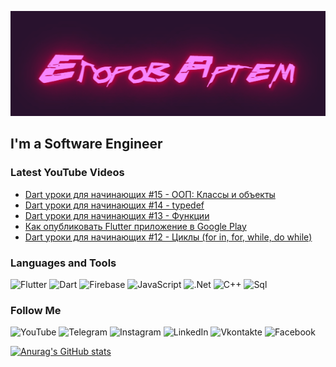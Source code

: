 [![Header](https://github.com/artemedev/artemedev/blob/main/assets/download.gif)](https://www.youtube.com/channel/UC-8PllPkjOrFCX-_zDriTJQ)

## I'm a Software Engineer

### Latest YouTube Videos
<!-- YOUTUBE:START -->
- [Dart уроки для начинающих #15 - ООП: Классы и объекты](https://www.youtube.com/watch?v=HJ090EowqI0)
- [Dart уроки для начинающих #14 - typedef](https://www.youtube.com/watch?v=OVHnhjZzGWA)
- [Dart уроки для начинающих #13 - Функции](https://www.youtube.com/watch?v=_k9Xu61XlVE)
- [Как опубликовать Flutter приложение в Google Play](https://www.youtube.com/watch?v=vgPup1IJ5NQ)
- [Dart уроки для начинающих #12 - Циклы (for in, for, while, do while)](https://www.youtube.com/watch?v=DUqG-OjhEfg)
<!-- YOUTUBE:END -->

### Languages and Tools
![Flutter](https://img.shields.io/badge/-Flutter-29122d?style=for-the-badge&logo=flutter&logoColor=f480f5) ![Dart](https://img.shields.io/badge/-Dart-29122d?style=for-the-badge&logo=dart&logoColor=f480f5) ![Firebase](https://img.shields.io/badge/-Firebase-29122d?style=for-the-badge&logo=firebase&logoColor=f480f5)
 ![JavaScript](https://img.shields.io/badge/-JavaScript-29122d?style=for-the-badge&logo=JavaScript&logoColor=f480f5) ![.Net](https://img.shields.io/badge/-Fraemwork-29122d?style=for-the-badge&logo=.net&logoColor=f480f5) ![C++](https://img.shields.io/badge/-C++-29122d?style=for-the-badge&logo=C%2b%2b&logoColor=f480f5) ![Sql](https://img.shields.io/badge/-Sql-29122d?style=for-the-badge&logo=mysql&logoColor=f480f5)


### Follow Me
![YouTube](https://img.shields.io/badge/-YouTube-29122d?style=for-the-badge&logo=YouTube&logoColor=f480f5) ![Telegram](https://img.shields.io/badge/-Telegram-29122d?style=for-the-badge&logo=Telegram&logoColor=f480f5) ![Instagram](https://img.shields.io/badge/-Instagram-29122d?style=for-the-badge&logo=Instagram&logoColor=f480f5)
 ![LinkedIn](https://img.shields.io/badge/-LinkedIn-29122d?style=for-the-badge&logo=LinkedIn&logoColor=f480f5) ![Vkontakte](https://img.shields.io/badge/-Vkontakte-29122d?style=for-the-badge&logo=Vk&logoColor=f480f5) ![Facebook](https://img.shields.io/badge/-Facebook-29122d?style=for-the-badge&logo=Facebook&logoColor=f480f5)

[![Anurag's GitHub stats](https://github-readme-stats.vercel.app/api?username=artemedev)](https://github.com/anuraghazra/github-readme-stats)
